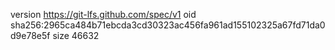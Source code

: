 version https://git-lfs.github.com/spec/v1
oid sha256:2965ca484b71ebcda3cd30323ac456fa961ad155102325a67fd71da0d9e78e5f
size 46632
